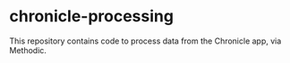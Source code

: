 # chronicle-processing
This repository contains code to process data from the Chronicle app, via Methodic.
